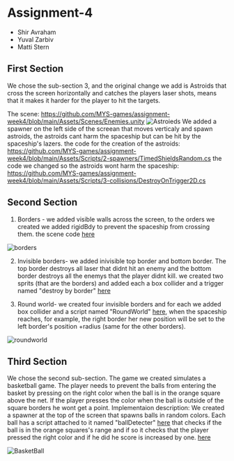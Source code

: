 # Assignment-4 

* Shir Avraham
* Yuval Zarbiv
* Matti Stern

## First Section 
We chose the sub-section 3, and the original change we add is Astroids that cross the screen horizontally and catches the players laser shots, means that it makes it harder for the player to hit the targets.

The scene: https://github.com/MYS-games/assignment-week4/blob/main/Assets/Scenes/Enemies.unity
![Astroieds](https://user-images.githubusercontent.com/57191216/99500031-6b713280-2982-11eb-8bb5-63a71af81f75.png)
We added a spawner on the left side of the screean that moves verticaly and spawn astroids, the astroids cant harm the spaceship but can be hit by the spaceship's lazers.
the code for the creation of the  astroids: https://github.com/MYS-games/assignment-week4/blob/main/Assets/Scripts/2-spawners/TimedShieldsRandom.cs
the code we changed so the astroids wont harm the spaceship: https://github.com/MYS-games/assignment-week4/blob/main/Assets/Scripts/3-collisions/DestroyOnTrigger2D.cs

## Second Section
1. Borders - we added visible walls across the screen, to the orders we created we added rigidBdy to prevent the spaceship from crossing them.
the scene code [here](https://github.com/MYS-games/assignment-week4/blob/main/Assets/Scenes/Borders.unity)

![borders](https://user-images.githubusercontent.com/57191216/99500904-aa53b800-2983-11eb-95d6-c5f5bc842fcc.png)

2. Invisible borders- we added inivisible top border and bottom border.
    The top border destroys all laser that  didnt hit an enemy and the bottom border destroys all the enemys that the player didnt kill.
    we created two sprits (that are the borders) and added each a box collider and a trigger named "destroy by border" 
    [here](https://github.com/MYS-games/assignment-week4/blob/main/Assets/Scripts/3-collisions/DestroyByBorder.cs)
    
3. Round world- we created four invisible borders and for each we added box collider and a script named "RoundWorld" [here](https://github.com/MYS-games/assignment-week4/blob/main/Assets/Scripts/3-collisions/RoundWorld.cs), when the spaceship reaches, for example, the right border her new position will be set to the left border's position +radius (same for the other borders).

![roundworld](https://user-images.githubusercontent.com/57191216/99503109-9b223980-2986-11eb-80c4-f66d4dc2502b.png)

## Third Section
We chose the second sub-section.
The game we created simulates a basketball game.
The player needs to prevent the balls from entering the basket by pressing on the right color when the ball is in the orange square above the net.
If the player presses the color when the ball is outside of the square borders he wont get a point.
Implementaion description:
We created a spawner at the top of the screen that spawns balls in random colors.
Each ball has a script attached to it named "ballDetecter" [here](https://github.com/MYS-games/assignment-week4/blob/main/Assets/Scripts/Handlers/ballDetecter.cs) that checks if the ball is in the orange squares's range and if so it checks that the player pressed the right color and if he did he score is increased by one. [here](https://github.com/MYS-games/assignment-week4/blob/main/Assets/Scripts/Handlers/ScoreHandler.cs)

![BasketBall](https://user-images.githubusercontent.com/57191216/99505271-47fdb600-2989-11eb-834a-388cab1fb263.png)

